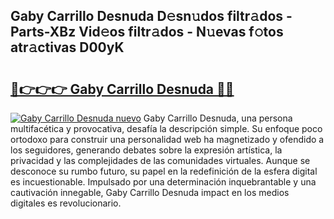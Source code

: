 ## Gaby Carrillo Desnuda D𝚎sn𝚞dos filtr𝚊dos - Parts-XBz Vid𝚎os filtr𝚊dos - N𝚞evas f𝚘tos atr𝚊ctivas D00yK

# <h2><a href="http://mb8dne.tromn.icu/?c=Gaby+Carrillo+Desnuda">🔗👉👉👉 Gaby Carrillo Desnuda 🔗🔗</a></h2>

[![Gaby Carrillo Desnuda nuevo](https://i.imgur.com/pEAQMta.gif)](http://mb8dne.tromn.icu/?c=Gaby+Carrillo+Desnuda)
Gaby Carrillo Desnuda, una persona multifacética y provocativa, desafía la descripción simple. Su enfoque poco ortodoxo para construir una personalidad web ha magnetizado y ofendido a los seguidores, generando debates sobre la expresión artística, la privacidad y las complejidades de las comunidades virtuales. Aunque se desconoce su rumbo futuro, su papel en la redefinición de la esfera digital es incuestionable. Impulsado por una determinación inquebrantable y una cautivación innegable, Gaby Carrillo Desnuda impact en los medios digitales es revolucionario.
